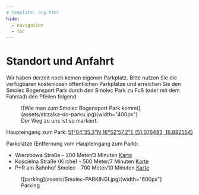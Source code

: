 ```yaml
---
# template: org.html
hide:
  - navigation
  - toc
---
```


# Standort und Anfahrt

Wir haben derzeit noch keinen eigenen Parkplatz. Bitte nutzen Sie die verfügbaren
kostenlosen öffentlichen Parkplätze und erreichen Sie den Smolec Bogensport Park durch den Smolec Park zu Fuß
(oder mit dem Fahrrad) den Pfeilen folgend.

<figure markdown="span">
  ![Wie man zum Smolec Bogensport Park kommt](assets/strzalka-do-parku.jpg){width="400px"}
  <figcaption>Der Weg zu uns ist so markiert.
    </figcaption>
</figure>

Haupteingang zum Park: <a href='https://maps.app.goo.gl/wwSaAzDFzV9dbLfX7'>51°04'35.3"N 16°52'57.2"E (51.076483, 16.882554)</a>

Parkplätze (Entfernung vom Haupteingang zum Park):

- Wierzbowa Straße - 200 Meter/3 Minuten [Karte](https://maps.app.goo.gl/JDBaXuuxYoitEi2U7)
- Kościelna Straße (Kirche) - 500 Meter/7 Minuten [Karte](https://maps.app.goo.gl/CpBQXUWpqHvMsCcb7)
- P+R am Bahnhof Smolec - 700 Meter/10 Minuten [Karte](https://maps.app.goo.gl/sPFy1LZ8RKDg1nyy7)

<figure markdown="span">
  ![parking](assets/Smolec-PARKINGI.jpg){width="600px"}
  <figcaption>Parking</figcaption>
</figure>

<!-- <center>
<iframe src="https://www.google.com/maps/embed?pb=!1m18!1m12!1m3!1d2985.573977145107!2d16.88348878552787!3d51.07649489890036!2m3!1f0!2f0!3f0!3m2!1i1024!2i768!4f13.1!3m3!1m2!1s0x470fc1003c8c3d37%3A0xd18599e12ab32d9e!2sSmolecki%20Park%20%C5%81uczniczy%20(w%20budowie)!5e0!3m2!1spl!2spl!4v1719954405368!5m2!1spl!2spl" width="800" height="450" style="border:0;" allowfullscreen="" loading="lazy" referrerpolicy="no-referrer-when-downgrade"></iframe>
</center> -->
